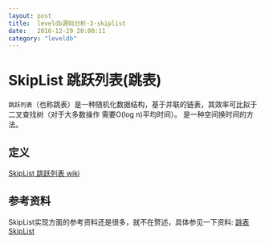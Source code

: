 ```yaml
---
layout: post
title:  leveldb源码分析-3-skiplist
date:   2016-12-29 20:00:11
category: "leveldb"
---
```


# SkipList 跳跃列表(跳表)
  `跳跃列表`（也称跳表）是一种随机化数据结构，基于并联的链表，其效率可比拟于二叉查找树（对于大多数操作
  需要O(log n)平均时间）。
  是一种空间换时间的方法。
## 定义
  [SkipList 跳跃列表 wiki](https://zh.wikipedia.org/wiki/跳跃列表)

## 参考资料
  SkipList实现方面的参考资料还是很多，就不在赘述，具体参见一下资料:
  [跳表SkipList](http://www.cnblogs.com/xuqiang/archive/2011/05/22/2053516.html)
